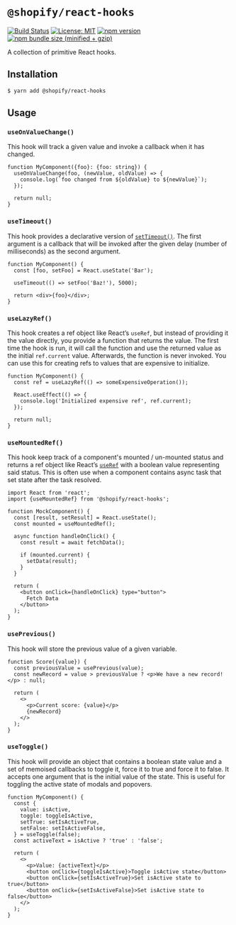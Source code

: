 # `@shopify/react-hooks`

[![Build Status](https://travis-ci.org/Shopify/quilt.svg?branch=master)](https://travis-ci.org/Shopify/quilt)
[![License: MIT](https://img.shields.io/badge/License-MIT-green.svg)](LICENSE.md) [![npm version](https://badge.fury.io/js/%40shopify%2Freact-hooks.svg)](https://badge.fury.io/js/%40shopify%2Freact-hooks.svg) [![npm bundle size (minified + gzip)](https://img.shields.io/bundlephobia/minzip/@shopify/react-hooks.svg)](https://img.shields.io/bundlephobia/minzip/@shopify/react-hooks.svg)

A collection of primitive React hooks.

## Installation

```bash
$ yarn add @shopify/react-hooks
```

## Usage

### `useOnValueChange()`

This hook will track a given value and invoke a callback when it has changed.

```tsx
function MyComponent({foo}: {foo: string}) {
  useOnValueChange(foo, (newValue, oldValue) => {
    console.log(`foo changed from ${oldValue} to ${newValue}`);
  });

  return null;
}
```

### `useTimeout()`

This hook provides a declarative version of [`setTimeout()`](https://developer.mozilla.org/en-US/docs/Web/API/WindowOrWorkerGlobalScope/setTimeout). The first argument is a callback that will be invoked after the given delay (number of milliseconds) as the second argument.

```tsx
function MyComponent() {
  const [foo, setFoo] = React.useState('Bar');

  useTimeout(() => setFoo('Baz!'), 5000);

  return <div>{foo}</div>;
}
```

### `useLazyRef()`

This hook creates a ref object like React’s `useRef`, but instead of providing it the value directly, you provide a function that returns the value. The first time the hook is run, it will call the function and use the returned value as the initial `ref.current` value. Afterwards, the function is never invoked. You can use this for creating refs to values that are expensive to initialize.

```tsx
function MyComponent() {
  const ref = useLazyRef(() => someExpensiveOperation());

  React.useEffect(() => {
    console.log('Initialized expensive ref', ref.current);
  });

  return null;
}
```

### `useMountedRef()`

This hook keep track of a component's mounted / un-mounted status and returns a ref object like React’s [`useRef`](https://reactjs.org/docs/hooks-reference.html#useref) with a boolean value representing said status. This is often use when a component contains async task that set state after the task resolved.

```tsx
import React from 'react';
import {useMountedRef} from '@shopify/react-hooks';

function MockComponent() {
  const [result, setResult] = React.useState();
  const mounted = useMountedRef();

  async function handleOnClick() {
    const result = await fetchData();

    if (mounted.current) {
      setData(result);
    }
  }

  return (
    <button onClick={handleOnClick} type="button">
      Fetch Data
    </button>
  );
}
```

### `usePrevious()`

This hook will store the previous value of a given variable.

```tsx
function Score({value}) {
  const previousValue = usePrevious(value);
  const newRecord = value > previousValue ? <p>We have a new record!</p> : null;

  return (
    <>
      <p>Current score: {value}</p>
      {newRecord}
    </>
  );
}
```

### `useToggle()`

This hook will provide an object that contains a boolean state value and a set of memoised callbacks to toggle it, force it to true and force it to false. It accepts one argument that is the initial value of the state. This is useful for toggling the active state of modals and popovers.

```tsx
function MyComponent() {
  const {
    value: isActive,
    toggle: toggleIsActive,
    setTrue: setIsActiveTrue,
    setFalse: setIsActiveFalse,
  } = useToggle(false);
  const activeText = isActive ? 'true' : 'false';

  return (
    <>
      <p>Value: {activeText}</p>
      <button onClick={toggleIsActive}>Toggle isActive state</button>
      <button onClick={setIsActiveTrue}>Set isActive state to true</button>
      <button onClick={setIsActiveFalse}>Set isActive state to false</button>
    </>
  );
}
```
